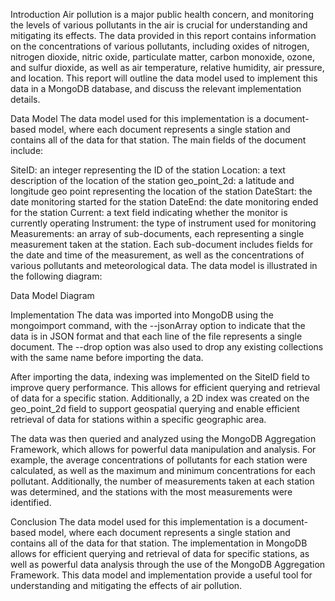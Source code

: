 Introduction
Air pollution is a major public health concern, and monitoring the levels of various pollutants in the air is crucial for understanding and mitigating its effects. The data provided in this report contains information on the concentrations of various pollutants, including oxides of nitrogen, nitrogen dioxide, nitric oxide, particulate matter, carbon monoxide, ozone, and sulfur dioxide, as well as air temperature, relative humidity, air pressure, and location. This report will outline the data model used to implement this data in a MongoDB database, and discuss the relevant implementation details.

Data Model
The data model used for this implementation is a document-based model, where each document represents a single station and contains all of the data for that station. The main fields of the document include:

SiteID: an integer representing the ID of the station
Location: a text description of the location of the station
geo_point_2d: a latitude and longitude geo point representing the location of the station
DateStart: the date monitoring started for the station
DateEnd: the date monitoring ended for the station
Current: a text field indicating whether the monitor is currently operating
Instrument: the type of instrument used for monitoring
Measurements: an array of sub-documents, each representing a single measurement taken at the station. Each sub-document includes fields for the date and time of the measurement, as well as the concentrations of various pollutants and meteorological data.
The data model is illustrated in the following diagram:

Data Model Diagram

Implementation
The data was imported into MongoDB using the mongoimport command, with the --jsonArray option to indicate that the data is in JSON format and that each line of the file represents a single document. The --drop option was also used to drop any existing collections with the same name before importing the data.

After importing the data, indexing was implemented on the SiteID field to improve query performance. This allows for efficient querying and retrieval of data for a specific station. Additionally, a 2D index was created on the geo_point_2d field to support geospatial querying and enable efficient retrieval of data for stations within a specific geographic area.

The data was then queried and analyzed using the MongoDB Aggregation Framework, which allows for powerful data manipulation and analysis. For example, the average concentrations of pollutants for each station were calculated, as well as the maximum and minimum concentrations for each pollutant. Additionally, the number of measurements taken at each station was determined, and the stations with the most measurements were identified.

Conclusion
The data model used for this implementation is a document-based model, where each document represents a single station and contains all of the data for that station. The implementation in MongoDB allows for efficient querying and retrieval of data for specific stations, as well as powerful data analysis through the use of the MongoDB Aggregation Framework. This data model and implementation provide a useful tool for understanding and mitigating the effects of air pollution.
